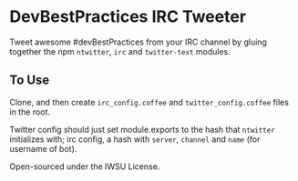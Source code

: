 

DevBestPractices IRC Tweeter
====

Tweet awesome #devBestPractices from your IRC channel by
gluing together the npm `ntwitter`, `irc` and
`twitter-text` modules.

## To Use

Clone, and then create `irc_config.coffee` and
`twitter_config.coffee` files in the root.

Twitter config should just set module.exports to the hash
that `ntwitter` initializes with; irc config, a hash with `server`,
`channel` and `name` (for username of bot).

Open-sourced under the IWSU License.
